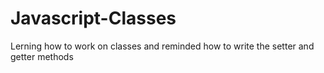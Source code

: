 # Javascript-Classes
Lerning how to work on classes and reminded how to write the setter and getter methods
